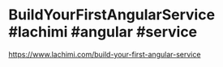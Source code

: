 # BuildYourFirstAngularService #lachimi #angular #service

https://www.lachimi.com/build-your-first-angular-service
